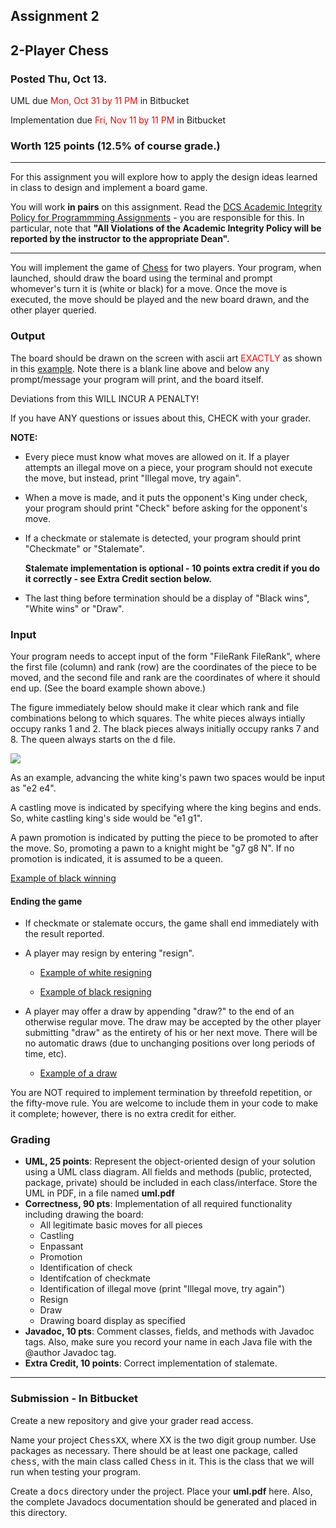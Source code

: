 ## Assignment 2

## 2-Player Chess

### Posted Thu, Oct 13\.

UML due <font color="red">Mon, Oct 31 by 11 PM</font> in Bitbucket

Implementation due <font color="red">Fri, Nov 11 by 11 PM</font> in Bitbucket

### Worth 125 points (12.5% of course grade.)

</center>

* * *

For this assignment you will explore how to apply the design ideas learned in class to design and implement a board game.

You will work **in pairs** on this assignment. Read the [DCS Academic Integrity Policy for Programmming Assignments](http://www.cs.rutgers.edu/policies/academicintegrity/index.php?page=3) - you are responsible for this. In particular, note that **"All Violations of the Academic Integrity Policy will be reported by the instructor to the appropriate Dean".**

* * *

You will implement the game of [Chess](http://en.wikipedia.org/wiki/Chess) for two players. Your program, when launched, should draw the board using the terminal and prompt whomever's turn it is (white or black) for a move. Once the move is executed, the move should be played and the new board drawn, and the other player queried.

### Output

The board should be drawn on the screen with ascii art <font color="red">EXACTLY</font> as shown in this [example](https://www.cs.rutgers.edu/courses/213/classes/fall_2016_venugopal/chess/display.txt). Note there is a blank line above and below any prompt/message your program will print, and the board itself.

Deviations from this WILL INCUR A PENALTY!

If you have ANY questions or issues about this, CHECK with your grader.

**NOTE:**

*   Every piece must know what moves are allowed on it. If a player attempts an illegal move on a piece, your program should not execute the move, but instead, print "Illegal move, try again".
*   When a move is made, and it puts the opponent's King under check, your program should print "Check" before asking for the opponent's move.
*   If a checkmate or stalemate is detected, your program should print "Checkmate" or "Stalemate".

    **Stalemate implementation is optional - 10 points extra credit if you do it correctly - see Extra Credit section below.**

*   The last thing before termination should be a display of "Black wins", "White wins" or "Draw".

### Input

Your program needs to accept input of the form "FileRank FileRank", where the first file (column) and rank (row) are the coordinates of the piece to be moved, and the second file and rank are the coordinates of where it should end up. (See the board example shown above.)

The figure immediately below should make it clear which rank and file combinations belong to which squares. The white pieces always intially occupy ranks 1 and 2\. The black pieces always initially occupy ranks 7 and 8\. The queen always starts on the d file.

![](https://www.cs.rutgers.edu/courses/213/classes/fall_2016_venugopal/chess/SCD_algebraic_notation.svg)

As an example, advancing the white king's pawn two spaces would be input as "e2 e4".

A castling move is indicated by specifying where the king begins and ends. So, white castling king's side would be "e1 g1".

A pawn promotion is indicated by putting the piece to be promoted to after the move. So, promoting a pawn to a knight might be "g7 g8 N". If no promotion is indicated, it is assumed to be a queen.

[Example of black winning](https://www.cs.rutgers.edu/courses/213/classes/fall_2016_venugopal/chess/ex1.txt)

#### Ending the game

*   If checkmate or stalemate occurs, the game shall end immediately with the result reported.

*   A player may resign by entering "resign".
    *   [Example of white resigning](https://www.cs.rutgers.edu/courses/213/classes/fall_2016_venugopal/chess/ex_res_w.txt)

    *   [Example of black resigning](https://www.cs.rutgers.edu/courses/213/classes/fall_2016_venugopal/chess/ex_res_b.txt)

*   A player may offer a draw by appending "draw?" to the end of an otherwise regular move. The draw may be accepted by the other player submitting "draw" as the entirety of his or her next move. There will be no automatic draws (due to unchanging positions over long periods of time, etc).

    *   [Example of a draw](https://www.cs.rutgers.edu/courses/213/classes/fall_2016_venugopal/chess/ex_draw.txt)

You are NOT required to implement termination by threefold repetition, or the fifty-move rule. You are welcome to include them in your code to make it complete; however, there is no extra credit for either.

### Grading

*   **UML, 25 points**: Represent the object-oriented design of your solution using a UML class diagram. All fields and methods (public, protected, package, private) should be included in each class/interface. Store the UML in PDF, in a file named **uml.pdf**
*   **Correctness, 90 pts**: Implementation of all required functionality including drawing the board:
    *   All legitimate basic moves for all pieces
    *   Castling
    *   Enpassant
    *   Promotion
    *   Identification of check
    *   Identifcation of checkmate
    *   Identification of illegal move (print "Illegal move, try again")
    *   Resign
    *   Draw
    *   Drawing board display as specified
*   **Javadoc, 10 pts**: Comment classes, fields, and methods with Javadoc tags. Also, make sure you record your name in each Java file with the @author Javadoc tag.
*   **Extra Credit, 10 points**: Correct implementation of stalemate.

* * *

### Submission - In Bitbucket

Create a new repository and give your grader read access.

Name your project <tt>ChessXX</tt>, where XX is the two digit group number. Use packages as necessary. There should be at least one package, called <tt>chess</tt>, with the main class called <tt>Chess</tt> in it. This is the class that we will run when testing your program.

Create a <tt>docs</tt> directory under the project. Place your **uml.pdf** here. Also, the complete Javadocs documentation should be generated and placed in this directory.
